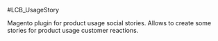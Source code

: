 #LCB_UsageStory

Magento plugin for product usage social stories.
Allows to create some stories for product usage customer reactions.